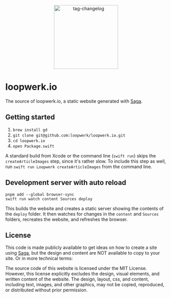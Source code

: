 <p align="center">
  <img src="logo.png" width="200" alt="tag-changelog" />
</p>

# loopwerk.io
The source of loopwerk.io, a static website generated with [Saga](https://github.com/loopwerk/Saga).

## Getting started
1. `brew install gd`
2. `git clone git@github.com:loopwerk/loopwerk.io.git`
3. `cd loopwerk.io`
4. `open Package.swift`

A standard build from Xcode or the command line (`swift run`) skips the `createArticleImages` step, since it's rather slow. To include this step as well, run `swift run Loopwerk createArticleImages` from the command line.

## Development server with auto reload
```
pnpm add --global browser-sync
swift run watch content Sources deploy
```

This builds the website and creates a static server showing the contents of the `deploy` folder. It then watches for changes in the `content` and `Sources` folders, recreates the website, and refreshes the browser.

## License
This code is made publicly available to get ideas on how to create a site using [Saga](https://github.com/loopwerk/Saga), but the design and content are NOT available to copy to your site. Or in more technical terms:

The source code of this website is licensed under the MIT License. However, this license explicitly excludes the design, visual elements, and written content of the website. The design, layout, css, and content, including text, images, and other graphics, may not be copied, reproduced, or distributed without prior permission.